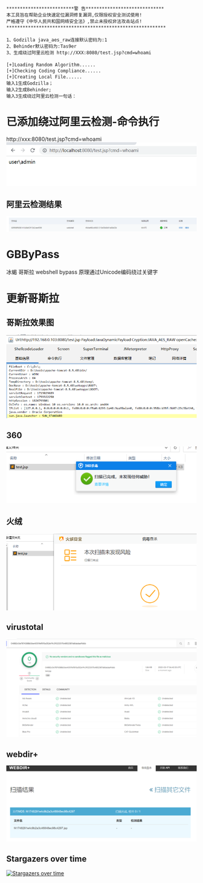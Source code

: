 ```
*************************警 告*****************************
本工具旨在帮助企业快速定位漏洞修复漏洞,仅限授权安全测试使用!
严格遵守《中华人民共和国网络安全法》,禁止未授权非法攻击站点!
***********************************************************

1、Godzilla java_aes_raw连接默认密码为:1
2、Behinder默认密码为:Tas9er
3、生成绕过阿里云检测 http://XXX:8080/test.jsp?cmd=whoami

[+]Loading Random Algorithm......
[+]Checking Coding Compliance......
[+]Creating Local File......
输入1生成Godzilla；
输入2生成Behinder;
输入3生成绕过阿里云检测一句话：
```

# 已添加绕过阿里云检测-命令执行
http://xxx:8080/test.jsp?cmd=whoami
![](images/demoali.png)
## 阿里云检测结果
![](images/passali.png)
# GBByPass
冰蝎 哥斯拉 webshell bypass 原理通过Unicode编码绕过关键字
# 更新哥斯拉
## 哥斯拉效果图
![](images/godz.png)
## 360 
![](images/360.png)
## 火绒
![](images/fir.png)
## virustotal
![](images/img.png)
## webdir+
![](images/webdir+.png)


## Stargazers over time

[![Stargazers over time](https://starchart.cc/czz1233/GBByPass.svg)](https://starchart.cc/czz1233/GBByPass)
